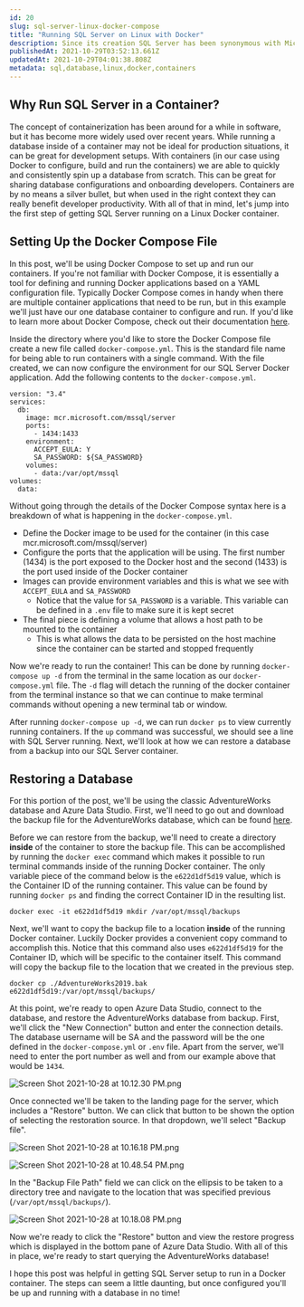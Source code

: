 ```yaml
---
id: 20
slug: sql-server-linux-docker-compose
title: "Running SQL Server on Linux with Docker"
description: Since its creation SQL Server has been synonymous with Microsoft and Windows, but this all changed with SQL Server 2016. SQL Server is no longer just a database for Windows and in this post, we'll be going over the steps to get Microsoft SQL Server running on Linux in a Docker container using Docker Compose.
publishedAt: 2021-10-29T03:52:13.661Z
updatedAt: 2021-10-29T04:01:38.808Z
metadata: sql,database,linux,docker,containers
---
```

## Why Run SQL Server in a Container?

The concept of containerization has been around for a while in software, but it has become more widely used over recent years. While running a database inside of a container may not be ideal for production situations, it can be great for development setups. With containers (in our case using Docker to configure, build and run the containers) we are able to quickly and consistently spin up a database from scratch. This can be great for sharing database configurations and onboarding developers. Containers are by no means a silver bullet, but when used in the right context they can really benefit developer productivity. With all of that in mind, let's jump into the first step of getting SQL Server running on a Linux Docker container.

## Setting Up the Docker Compose File

In this post, we'll be using Docker Compose to set up and run our containers. If you're not familiar with Docker Compose, it is essentially a tool for defining and running Docker applications based on a YAML configuration file. Typically Docker Compose comes in handy when there are multiple container applications that need to be run, but in this example we'll just have our one database container to configure and run. If you'd like to learn more about Docker Compose, check out their documentation [here](https://docs.docker.com/compose/).

Inside the directory where you'd like to store the Docker Compose file create a new file called `docker-compose.yml`. This is the standard file name for being able to run containers with a single command. With the file created, we can now configure the environment for our SQL Server Docker application. Add the following contents to the `docker-compose.yml`.

```
version: "3.4"
services:
  db:
    image: mcr.microsoft.com/mssql/server
    ports:
      - 1434:1433
    environment:
      ACCEPT_EULA: Y
      SA_PASSWORD: ${SA_PASSWORD}
    volumes:
      - data:/var/opt/mssql
volumes:
  data:
```

Without going through the details of the Docker Compose syntax here is a breakdown of what is happening in the `docker-compose.yml`.

- Define the Docker image to be used for the container (in this case mcr.microsoft.com/mssql/server)
- Configure the ports that the application will be using. The first number (1434) is the port exposed to the Docker host and the second (1433) is the port used inside of the Docker container
- Images can provide environment variables and this is what we see with `ACCEPT_EULA` and `SA_PASSWORD`
  - Notice that the value for `SA_PASSWORD` is a variable. This variable can be defined in a `.env` file to make sure it is kept secret
- The final piece is defining a volume that allows a host path to be mounted to the container
  - This is what allows the data to be persisted on the host machine since the container can be started and stopped frequently

Now we're ready to run the container! This can be done by running `docker-compose up -d` from the terminal in the same location as our `docker-compose.yml` file. The `-d` flag will detach the running of the docker container from the terminal instance so that we can continue to make terminal commands without opening a new terminal tab or window.

After running `docker-compose up -d`, we can run `docker ps` to view currently running containers. If the `up` command was successful, we should see a line with SQL Server running. Next, we'll look at how we can restore a database from a backup into our SQL Server container.

## Restoring a Database

For this portion of the post, we'll be using the classic AdventureWorks database and Azure Data Studio. First, we'll need to go out and download the backup file for the AdventureWorks database, which can be found [here](https://github.com/microsoft/sql-server-samples/releases/download/adventureworks/AdventureWorks2019.bak).

Before we can restore from the backup, we'll need to create a directory **inside** of the container to store the backup file. This can be accomplished by running the `docker exec` command which makes it possible to run terminal commands inside of the running Docker container. The only variable piece of the command below is the `e622d1df5d19` value, which is the Container ID of the running container. This value can be found by running `docker ps` and finding the correct Container ID in the resulting list.

```
docker exec -it e622d1df5d19 mkdir /var/opt/mssql/backups
```

Next, we'll want to copy the backup file to a location **inside** of the running Docker container. Luckily Docker provides a convenient copy command to accomplish this. Notice that this command also uses `e622d1df5d19` for the Container ID, which will be specific to the container itself. This command will copy the backup file to the location that we created in the previous step.

```
docker cp ./AdventureWorks2019.bak e622d1df5d19:/var/opt/mssql/backups/
```

At this point, we're ready to open Azure Data Studio, connect to the database, and restore the AdventureWorks database from backup. First, we'll click the "New Connection" button and enter the connection details. The database username will be SA and the password will be the one defined in the `docker-compose.yml` or `.env` file. Apart from the server, we'll need to enter the port number as well and from our example above that would be `1434`.

![Screen Shot 2021-10-28 at 10.12.30 PM.png](https://res.cloudinary.com/aaron-bos/image/upload/v1635479235/Screen_Shot_2021_10_28_at_10_12_30_PM_5ae9b74c5a.png)

Once connected we'll be taken to the landing page for the server, which includes a "Restore" button. We can click that button to be shown the option of selecting the restoration source. In that dropdown, we'll select "Backup file". 

![Screen Shot 2021-10-28 at 10.16.18 PM.png](https://res.cloudinary.com/aaron-bos/image/upload/v1635479235/Screen_Shot_2021_10_28_at_10_16_18_PM_baad175ac9.png)

![Screen Shot 2021-10-28 at 10.48.54 PM.png](https://res.cloudinary.com/aaron-bos/image/upload/v1635479352/Screen_Shot_2021_10_28_at_10_48_54_PM_5dfadfb638.png)

In the "Backup File Path" field we can click on the ellipsis to be taken to a directory tree and navigate to the location that was specified previous (`/var/opt/mssql/backups/`). 

![Screen Shot 2021-10-28 at 10.18.08 PM.png](https://res.cloudinary.com/aaron-bos/image/upload/v1635479234/Screen_Shot_2021_10_28_at_10_18_08_PM_692c156a70.png)

Now we're ready to click the "Restore" button and view the restore progress which is displayed in the bottom pane of Azure Data Studio. With all of this in place, we're ready to start querying the AdventureWorks database!

I hope this post was helpful in getting SQL Server setup to run in a Docker container. The steps can seem a little daunting, but once configured you'll be up and running with a database in no time!